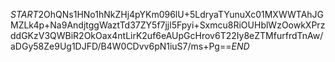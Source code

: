 $START$2OhQNs1HNo1hNkZHj4pYKm096lU+5LdryaTYunuXc01MXWWTAhJGMZLk4p+Na9AndjtggWaztTd37ZY5f7jjl5Fpyi+Sxmcu8RiOUHblWzOowkXPrzddGKzV3QWBiR2OkOax4ntLirK2uf6eAUpGcHrov6T22Iy8eZTMfurfrdTnAw/aDGy58Ze9Ug1DJFD/B4W0CDvv6pN1iuS7/ms+Pg==$END$